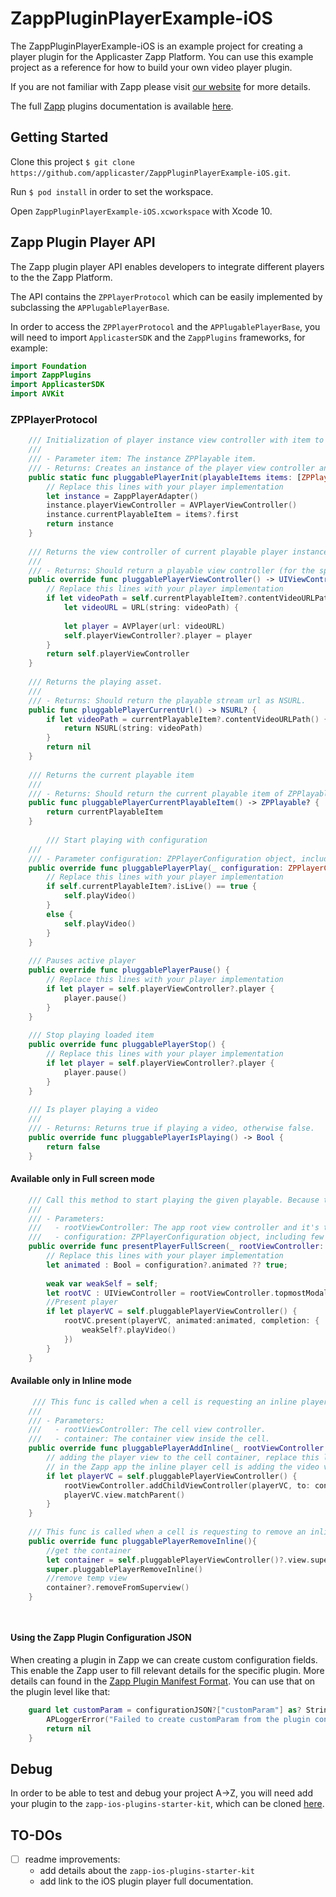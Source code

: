 # ZappPluginPlayerExample-iOS

The ZappPluginPlayerExample-iOS is an example project for creating a player plugin for the Applicaster Zapp Platform. You can use this example project as a reference for how to build your own video player plugin.

If you are not familiar with Zapp please visit [our website](http://applicaster.com/?page=product) for more details.

The full [Zapp](http://zapp.applicaster.com) plugins documentation is available [here](http://zapp-tech-book.herokuapp.com).

## Getting Started
Clone this project `$ git clone https://github.com/applicaster/ZappPluginPlayerExample-iOS.git`.

Run `$ pod install` in order to set the workspace.

Open `ZappPluginPlayerExample-iOS.xcworkspace` with Xcode 10.

## Zapp Plugin Player API
The Zapp plugin player API enables developers to integrate different players to the the Zapp Platform.

The API contains the `ZPPlayerProtocol` which can be easily implemented by subclassing the `APPlugablePlayerBase`.

In order to access the `ZPPlayerProtocol` and the `APPlugablePlayerBase`, you will need to import `ApplicasterSDK` and the `ZappPlugins` frameworks, for example:
``` swift
import Foundation
import ZappPlugins
import ApplicasterSDK
import AVKit
```

### ZPPlayerProtocol
``` swift
    /// Initialization of player instance view controller with item to play.
    ///
    /// - Parameter item: The instance ZPPlayable item.
    /// - Returns: Creates an instance of the player view controller and, in this example, returns a ZappPlayerAdapter instance.
    public static func pluggablePlayerInit(playableItems items: [ZPPlayable]?, configurationJSON: NSDictionary?) -> ZPPlayerProtocol? {
        // Replace this lines with your player implementation
        let instance = ZappPlayerAdapter()
        instance.playerViewController = AVPlayerViewController()
        instance.currentPlayableItem = items?.first
        return instance
    }
    
    /// Returns the view controller of current playable player instance.
    ///
    /// - Returns: Should return a playable view controller (for the specific instance).
    public override func pluggablePlayerViewController() -> UIViewController? {
        // Replace this lines with your player implementation
        if let videoPath = self.currentPlayableItem?.contentVideoURLPath(),
            let videoURL = URL(string: videoPath) {
            
            let player = AVPlayer(url: videoURL)
            self.playerViewController?.player = player
        }
        return self.playerViewController
    }
    
    /// Returns the playing asset.
    ///
    /// - Returns: Should return the playable stream url as NSURL.
    public func pluggablePlayerCurrentUrl() -> NSURL? {
        if let videoPath = currentPlayableItem?.contentVideoURLPath() {
            return NSURL(string: videoPath)
        }
        return nil
    }
    
    /// Returns the current playable item
    ///
    /// - Returns: Should return the current playable item of ZPPlayable type.
    public func pluggablePlayerCurrentPlayableItem() -> ZPPlayable? {
        return currentPlayableItem
    }
    
        /// Start playing with configuration
    ///
    /// - Parameter configuration: ZPPlayerConfiguration object, including few configurations for the player instance. For example, should the player start muted until tapped for the first time.
    public override func pluggablePlayerPlay(_ configuration: ZPPlayerConfiguration?) {
        // Replace this lines with your player implementation
        if self.currentPlayableItem?.isLive() == true {
            self.playVideo()
        }
        else {
            self.playVideo()
        }
    }
    
    /// Pauses active player
    public override func pluggablePlayerPause() {
        // Replace this lines with your player implementation
        if let player = self.playerViewController?.player {
            player.pause()
        }
    }
    
    /// Stop playing loaded item
    public override func pluggablePlayerStop() {
        // Replace this lines with your player implementation
        if let player = self.playerViewController?.player {
            player.pause()
        }
    }
    
    /// Is player playing a video
    ///
    /// - Returns: Returns true if playing a video, otherwise false.
    public override func pluggablePlayerIsPlaying() -> Bool {
        return false
    }
```

#### Available only in Full screen mode
``` swift
    /// Call this method to start playing the given playable. Because this is a full screen player after calling this method the app doesn't have control of it's flow.
    ///
    /// - Parameters:
    ///   - rootViewController: The app root view controller and it's topmostModal, in order to enable to present the player view controller.
    ///   - configuration: ZPPlayerConfiguration object, including few configurations for the player instance. For example, should the player start muted until tapped for the first time.
    public override func presentPlayerFullScreen(_ rootViewController: UIViewController, configuration: ZPPlayerConfiguration?) {
        // Replace this lines with your player implementation
        let animated : Bool = configuration?.animated ?? true;
        
        weak var weakSelf = self;
        let rootVC : UIViewController = rootViewController.topmostModal()
        //Present player
        if let playerVC = self.pluggablePlayerViewController() {
            rootVC.present(playerVC, animated:animated, completion: {
                weakSelf?.playVideo()
            })
        }
    }
```

#### Available only in Inline mode
``` swift
     /// This func is called when a cell is requesting an inline player view to present inside.
    ///
    /// - Parameters:
    ///   - rootViewController: The cell view controller.
    ///   - container: The container view inside the cell.
    public override func pluggablePlayerAddInline(_ rootViewController: UIViewController, container : UIView) {
        // adding the player view to the cell container, replace this lines with your player implementation
        // in the Zapp app the inline player cell is adding the video view in a ContainerView, so you should add it as ChildViewController and not as subview.
        if let playerVC = self.pluggablePlayerViewController() {
            rootViewController.addChildViewController(playerVC, to: container)
            playerVC.view.matchParent()
        }
    }
    
    /// This func is called when a cell is requesting to remove an inline player view that is already presented.
    public override func pluggablePlayerRemoveInline(){
        //get the container
        let container = self.pluggablePlayerViewController()?.view.superview
        super.pluggablePlayerRemoveInline()
        //remove temp view
        container?.removeFromSuperview()
    }

    
```

#### Using the Zapp Plugin Configuration JSON
When creating a plugin in Zapp we can create custom configuration fields. This enable the Zapp user to fill relevant details for the specific plugin. More details can found in the [Zapp Plugin Manifest Format](http://zapp-tech-book.herokuapp.com/zappifest/plugins-manifest-format.html).
You can use that on the plugin level like that:
``` swift
    guard let customParam = configurationJSON?["customParam"] as? String else {
        APLoggerError("Failed to create customParam from the plugin configuration JSON.")
        return nil
    }
```

## Debug
In order to be able to test and debug your project A->Z, you will need add your plugin to the `zapp-ios-plugins-starter-kit`, which can be cloned [here](https://github.com/applicaster/zapp-ios-plugins-starter-kit).

## TO-DOs
- [ ] readme improvements:
    - add details about the `zapp-ios-plugins-starter-kit`
    - add link to the iOS plugin player full documentation.
